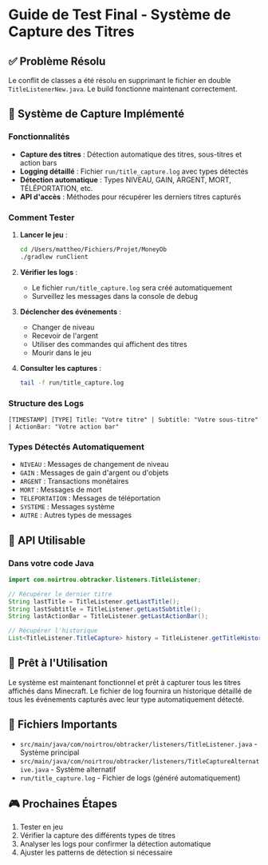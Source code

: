 # Guide de Test Final - Système de Capture des Titres

## ✅ Problème Résolu
Le conflit de classes a été résolu en supprimant le fichier en double `TitleListenerNew.java`. Le build fonctionne maintenant correctement.

## 🎯 Système de Capture Implémenté

### Fonctionnalités
- **Capture des titres** : Détection automatique des titres, sous-titres et action bars
- **Logging détaillé** : Fichier `run/title_capture.log` avec types détectés
- **Détection automatique** : Types NIVEAU, GAIN, ARGENT, MORT, TÉLÉPORTATION, etc.
- **API d'accès** : Méthodes pour récupérer les derniers titres capturés

### Comment Tester

1. **Lancer le jeu** :
   ```bash
   cd /Users/mattheo/Fichiers/Projet/MoneyOb
   ./gradlew runClient
   ```

2. **Vérifier les logs** :
   - Le fichier `run/title_capture.log` sera créé automatiquement
   - Surveillez les messages dans la console de debug

3. **Déclencher des événements** :
   - Changer de niveau
   - Recevoir de l'argent
   - Utiliser des commandes qui affichent des titres
   - Mourir dans le jeu

4. **Consulter les captures** :
   ```bash
   tail -f run/title_capture.log
   ```

### Structure des Logs
```
[TIMESTAMP] [TYPE] Title: "Votre titre" | Subtitle: "Votre sous-titre" | ActionBar: "Votre action bar"
```

### Types Détectés Automatiquement
- `NIVEAU` : Messages de changement de niveau
- `GAIN` : Messages de gain d'argent ou d'objets
- `ARGENT` : Transactions monétaires
- `MORT` : Messages de mort
- `TELEPORTATION` : Messages de téléportation
- `SYSTEME` : Messages système
- `AUTRE` : Autres types de messages

## 🔧 API Utilisable

### Dans votre code Java
```java
import com.noirtrou.obtracker.listeners.TitleListener;

// Récupérer le dernier titre
String lastTitle = TitleListener.getLastTitle();
String lastSubtitle = TitleListener.getLastSubtitle();
String lastActionBar = TitleListener.getLastActionBar();

// Récupérer l'historique
List<TitleListener.TitleCapture> history = TitleListener.getTitleHistory();
```

## 🚀 Prêt à l'Utilisation

Le système est maintenant fonctionnel et prêt à capturer tous les titres affichés dans Minecraft. Le fichier de log fournira un historique détaillé de tous les événements capturés avec leur type automatiquement détecté.

## 📁 Fichiers Importants
- `src/main/java/com/noirtrou/obtracker/listeners/TitleListener.java` - Système principal
- `src/main/java/com/noirtrou/obtracker/listeners/TitleCaptureAlternative.java` - Système alternatif
- `run/title_capture.log` - Fichier de logs (généré automatiquement)

## 🎮 Prochaines Étapes
1. Tester en jeu
2. Vérifier la capture des différents types de titres
3. Analyser les logs pour confirmer la détection automatique
4. Ajuster les patterns de détection si nécessaire
